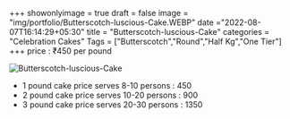 +++
showonlyimage = true
draft = false
image = "img/portfolio/Butterscotch-luscious-Cake.WEBP"
date ="2022-08-07T16:14:29+05:30"
title = "Butterscotch-luscious-Cake"
categories = "Celebration Cakes"
Tags = ["Butterscotch","Round","Half Kg","One Tier"]
+++
price : ₹450 per pound
<!--more-->
![Butterscotch-luscious-Cake](/img/portfolio/Butterscotch-luscious-Cake.WEBP)
* 1 pound cake price serves 8-10 persons : 450
* 2 pound cake price serves 10-20 persons : 900
* 3 pound cake price serves 20-30 persons : 1350
